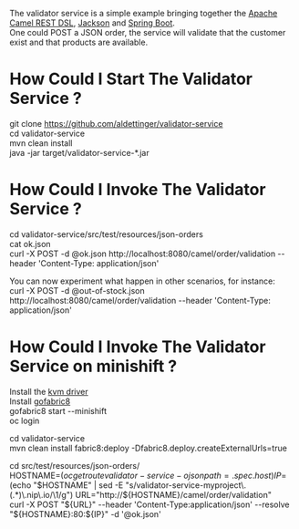 The validator service is a simple example bringing together the [Apache Camel REST DSL](https://github.com/apache/camel/blob/master/camel-core/src/main/docs/rest-dsl.adoc), [Jackson](https://github.com/FasterXML/jackson-core) and [Spring Boot](https://projects.spring.io/spring-boot/).  
One could POST a JSON order, the service will validate that the customer exist and that products are available.

# How Could I Start The Validator Service ?
git clone https://github.com/aldettinger/validator-service  
cd validator-service  
mvn clean install  
java -jar target/validator-service-*.jar  

# How Could I Invoke The Validator Service ?

cd validator-service/src/test/resources/json-orders  
cat ok.json  
curl -X POST -d @ok.json http://localhost:8080/camel/order/validation --header 'Content-Type: application/json'  

You can now experiment what happen in other scenarios, for instance:  
curl -X POST -d @out-of-stock.json http://localhost:8080/camel/order/validation --header 'Content-Type: application/json'  

# How Could I Invoke The Validator Service on minishift ?
Install the [kvm driver](https://github.com/kubernetes/minikube/blob/master/docs/drivers.md#kvm-driver)  
Install [gofabric8](https://fabric8.io/guide/getStarted/gofabric8.html)  
gofabric8 start --minishift  
oc login  

cd validator-service  
mvn clean install fabric8:deploy -Dfabric8.deploy.createExternalUrls=true  

cd src/test/resources/json-orders/  
HOSTNAME=$(oc get route validator-service -o jsonpath={.spec.host})  
IP=$(echo "$HOSTNAME" | sed -E "s/validator-service-myproject\.(.*)\.nip\.io/\1/g")  
URL="http://${HOSTNAME}/camel/order/validation"  
curl -X POST "${URL}" --header 'Content-Type:application/json' --resolve "${HOSTNAME}:80:${IP}" -d '@ok.json'  
